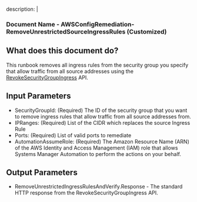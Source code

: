 description: |
  ### Document Name - AWSConfigRemediation-RemoveUnrestrictedSourceIngressRules (Customized)

  ## What does this document do?
  This runbook removes all ingress rules from the security group you specify that allow traffic from all source addresses using the [RevokeSecurityGroupIngress](https://docs.aws.amazon.com/AWSEC2/latest/APIReference/API_RevokeSecurityGroupIngress.html) API.

  ## Input Parameters
  * SecurityGroupId: (Required) The ID of the security group that you want to remove ingress rules that allow traffic from all source addresses from.
  * IPRanges: (Required) List of the CIDR which replaces the source Ingress Rule
  * Ports: (Required) List of valid ports to remediate
  * AutomationAssumeRole: (Required) The Amazon Resource Name (ARN) of the AWS Identity and Access Management (IAM) role that allows Systems Manager Automation to perform the actions on your behalf.

  ## Output Parameters
  * RemoveUnrestrictedIngressRulesAndVerify.Response - The standard HTTP response from the RevokeSecurityGroupIngress API.